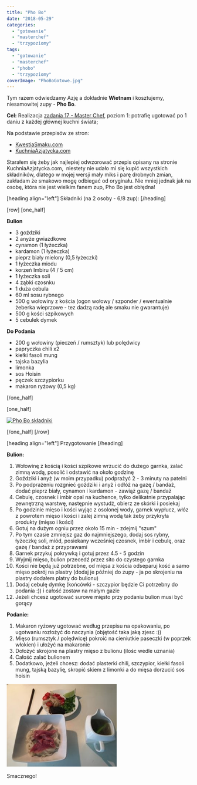 ```yaml
---
title: "Pho Bo"
date: "2018-05-29"
categories: 
  - "gotowanie"
  - "masterchef"
  - "trzypoziomy"
tags: 
  - "gotowanie"
  - "masterchef"
  - "phobo"
  - "trzypoziomy"
coverImage: "PhoBoGotowe.jpg"
---
```


Tym razem odwiedzamy Azję a dokładnie **Wietnam** i kosztujemy, niesamowitej zupy - **Pho Bo**.

**Cel:** Realizacja [zadania 17 - Master Chef](https://blog.krzysztofbury.pl/zadania/), poziom 1: potrafię ugotować po 1 daniu z każdej głównej kuchni świata;

Na podstawie przepisów ze stron:

- [KwestiaSmaku.com](https://www.kwestiasmaku.com/kuchnia_orientu/pho/przepis.html) 
- [KuchniaAzjatycka.com](http://kuchniaazjatycka.com/pho-bo-zupa-wolowa-z-makaronem-ryzowym-i-ziolami/)

Starałem się żeby jak najlepiej odwzorować przepis opisany na stronie KuchniaAzjatycka.com,  niestety nie udało mi się kupić wszystkich składników, dlatego w mojej wersji mały miks i parę drobnych zmian, zakładam że smakowo mogę odbiegać od oryginału. Nie mniej jednak jak na osobę, która nie jest wielkim fanem zup, Pho Bo jest obłędna!

\[heading align="left"\] Składniki (na 2 osoby - 6/8 zup): \[/heading\]

\[row\] \[one\_half\]

**Bulion**

- 3 goździki
- 2 anyże gwiazdkowe
- cynamon (1 łyżeczka)
- kardamon (1 łyżeczka)
- pieprz biały mielony (0,5 łyżeczki)
- 1 łyżeczka miodu
- korzeń Imbiru (4 / 5 cm)
- 1 łyżeczka soli
- 4 ząbki czosnku
- 1 duża cebula
- 60 ml sosu rybnego
- 500 g wołowiny z kościa (ogon wołowy / szponder / ewentualnie żeberka wieprzowe - tez dadzą radę ale smaku nie gwarantuje)
- 500 g kości szpikowych
- 5 cebulek dymek

**Do Podania**

- 200 g wołowiny (pieczeń / rumsztyk) lub polędwicy
- papryczka chili x2
- kiełki fasoli mung
- tajska bazylia
- limonka
- sos Hoisin
- pęczek szczypiorku
- makaron ryżowy (0,5 kg)

\[/one\_half\]

\[one\_half\]

[![Pho Bo składniki](images/PhoBoSkładniki-300x225.jpg)](https://blog.krzysztofbury.pl/wp-content/uploads/2018/05/PhoBoSkładniki.jpg)

\[/one\_half\] \[/row\]

\[heading align="left"\] Przygotowanie \[/heading\]

**Bulion:**

1. Wołowinę z kością i kości szpikowe wrzucić do dużego garnka, zalać zimną wodą, posolić i odstawić na około godzinę
2. Goździki i anyż (w moim przypadku) podprażyć 2 - 3 minuty na patelni
3. Po podprażeniu rozgnieć goździki i anyż i odłóż na gazę / bandaż, dodać pieprz biały, cynamon i kardamon - zawiąż gazę / bandaż
4. Cebulę, czosnek i imbir opal na kuchence, tylko delikatnie przypalając zewnętrzną warstwę, następnie wystudź, obierz ze skórki i posiekaj
5. Po godzinie mięso i kości wyjąc z osolonej wody, garnek wypłucz, włóz z powrotem mięso i kości i zalej zimną wodą tak żeby przykryła produkty (mięso i kości)
6. Gotuj na dużym ogniu przez około 15 min - zdejmij "szum"
7. Po tym czasie zmniejsz gaz do najmniejszego, dodaj sos rybny, łyżeczkę soli, miód, posiekany wcześniej czosnek, imbir i cebulę, oraz gazę / bandaż z przyprawami
8. Garnek przykuj pokrywką i gotuj przez 4.5 - 5 godzin
9. Wyjmij mięso, bulion przecedź przez sito do czystego garnka
10. Kości nie będą już potrzebne, od mięsa z kościa odseparuj kość a samo mięso pokrój na plastry (dodaj je później do zupy - ja po skrojeniu na plastry dodałem platry do bulionu)
11. Dodaj cebulę dymkę (końcówki - szczypior będzie Ci potrzebny do podania :)) i całość zostaw na małym gazie
12. Jeżeli chcesz ugotować surowe mięsto przy podaniu bulion musi być gorący

**Podanie:**

1. Makaron ryżowy ugotować według przepisu na opakowaniu, po ugotwaniu rozłożyć do naczynia (objętość taka jaką zjesc :))
2. Mięso (rumsztyk / polędwicę) pokroić na cieniutkie paseczki (w poprzek włokien) i ułożyć na makaronie
3. Dołożyć skrojone na plastry mięso z bulionu (ilośc wedle uznania)
4. Całość zalać bulionem
5. Dodatkowo, jeżeli chcesz: dodać plasterki chili, szczypior, kiełki fasoli mung, tajską bazylię, skropić skiem z limonki a do mięsa dorzucić sos hoisin

[![Pho Bo przed zjedzeniem i zmieszaniem](images/PhoBoPrzedZjedzeniem-300x225.jpg)](https://blog.krzysztofbury.pl/wp-content/uploads/2018/05/PhoBoPrzedZjedzeniem.jpg)

Smacznego!
